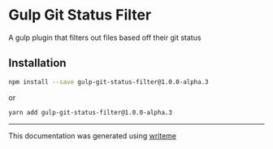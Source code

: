 # Gulp Git Status Filter

A gulp plugin that filters out files based off their git status

## Installation

```bash
npm install --save gulp-git-status-filter@1.0.0-alpha.3
```
or
```bash
yarn add gulp-git-status-filter@1.0.0-alpha.3
```

---
This documentation was generated using [writeme](https://www.npmjs.com/package/@pshaw/writeme)
